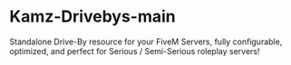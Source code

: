 # Kamz-Drivebys-main
Standalone Drive-By resource for your FiveM Servers, fully configurable, optimized, and perfect for Serious / Semi-Serious roleplay servers!
